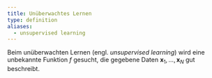 ```yaml
---
title: Unüberwachtes Lernen
type: definition
aliases:
  - unsupervised learning
---
```


Beim unüberwachten Lernen (engl. *unsupervised learning*) wird eine unbekannte Funktion $f$ gesucht, die gegebene Daten $\mathbf{x}_1, \ldots, \mathbf{x}_N$ gut beschreibt.